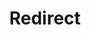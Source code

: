 ﻿---
layout: src/layouts/Redirect.astro
title: Redirect
redirect: /docs/octopus-rest-api/octopus.server.exe-command-line/ssl-certificate
pubDate:  2023-01-01
navSearch: false
navSitemap: false
navMenu: false
---
